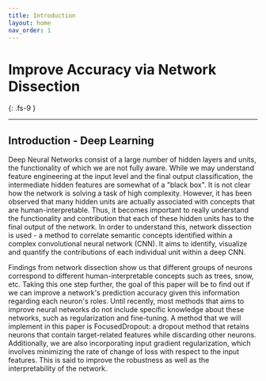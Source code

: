 ```yaml
---
title: Introduction
layout: home
nav_order: 1
---
```


# Improve Accuracy via Network Dissection
{: .fs-9 }

---

## Introduction - Deep Learning
Deep Neural Networks consist of a large number of hidden layers and units, the functionality of which we are not fully aware. While we may understand feature engineering at the input level and the final output classification, the intermediate hidden features are somewhat of a "black box". It is not clear how the network is solving a task of high complexity. However, it has been observed that many hidden units are actually associated with concepts that are human-interpretable. Thus, it becomes important to really understand the functionality and contribution that each of these hidden units has to the final output of the network. In order to understand this, network dissection is used - a method to correlate semantic concepts identified within a complex convolutional neural network (CNN). It aims to identify, visualize and quantify the contributions of each individual unit within a deep CNN. 

Findings from network dissection show us that different groups of neurons correspond to different human-interpretable concepts such as trees, snow, etc.
Taking this one step further, the goal of this paper will be to find out if we can improve a network's prediction accuracy given this information regarding each neuron's roles. Until recently, most methods that aims to improve neural networks do not include specific knowledge about these networks, such as regularization and fine-tuning. A method that we will implement in this paper is FocusedDropout: a dropout method that retains neurons that contain target-related features while discarding other neurons. Additionally, we are also incorporating input gradient regularization, which involves minimizing the rate of change of loss with respect to the input features. This is said to improve the robustness as well as the interpretability of the network.

